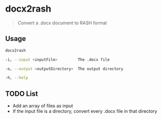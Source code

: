 # docx2rash

> Convert a .docx document to RASH format

## Usage

```sh
docx2rash

-i, --input <inputFile>         The .docx file

-o, --output <outputDirectory>  The output directory

-h, --help
```

## TODO List
- Add an array of files as input
- If the input file is a directory, convert every .docx file in that directory
